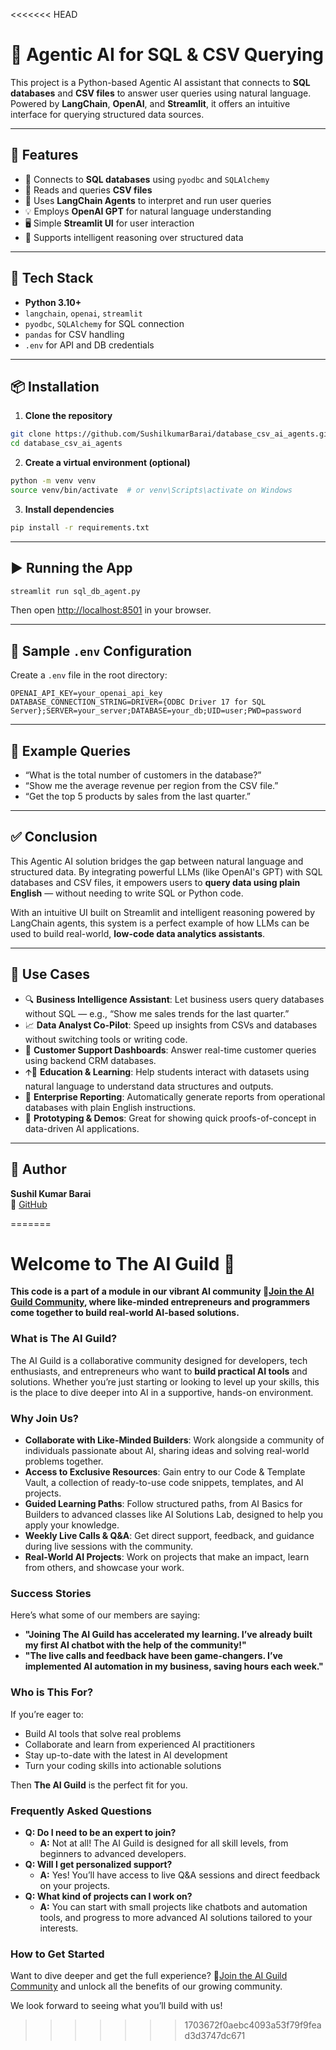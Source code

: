 <<<<<<< HEAD


# 🧠 Agentic AI for SQL & CSV Querying

This project is a Python-based Agentic AI assistant that connects to **SQL databases** and **CSV files** to answer user queries using natural language. Powered by **LangChain**, **OpenAI**, and **Streamlit**, it offers an intuitive interface for querying structured data sources.

---

## 🚀 Features

- 🔗 Connects to **SQL databases** using `pyodbc` and `SQLAlchemy`
- 📁 Reads and queries **CSV files**
- 🤖 Uses **LangChain Agents** to interpret and run user queries
- 💡 Employs **OpenAI GPT** for natural language understanding
- 🖥️ Simple **Streamlit UI** for user interaction
- 🧠 Supports intelligent reasoning over structured data

---

## 🧰 Tech Stack

- **Python 3.10+**
- `langchain`, `openai`, `streamlit`
- `pyodbc`, `SQLAlchemy` for SQL connection
- `pandas` for CSV handling
- `.env` for API and DB credentials

---

## 📦 Installation

1. **Clone the repository**

```bash
git clone https://github.com/SushilkumarBarai/database_csv_ai_agents.git
cd database_csv_ai_agents
```

2. **Create a virtual environment (optional)**

```bash
python -m venv venv
source venv/bin/activate  # or venv\Scripts\activate on Windows
```

3. **Install dependencies**

```bash
pip install -r requirements.txt
```

---

## ▶️ Running the App

```bash
streamlit run sql_db_agent.py
```

Then open [http://localhost:8501](http://localhost:8501) in your browser.

---



## 📁 Sample `.env` Configuration

Create a `.env` file in the root directory:

```env
OPENAI_API_KEY=your_openai_api_key
DATABASE_CONNECTION_STRING=DRIVER={ODBC Driver 17 for SQL Server};SERVER=your_server;DATABASE=your_db;UID=user;PWD=password
```

---

## 💬 Example Queries

- “What is the total number of customers in the database?”
- “Show me the average revenue per region from the CSV file.”
- “Get the top 5 products by sales from the last quarter.”

---

## ✅ Conclusion

This Agentic AI solution bridges the gap between natural language and structured data. By integrating powerful LLMs (like OpenAI's GPT) with SQL databases and CSV files, it empowers users to **query data using plain English** — without needing to write SQL or Python code.

With an intuitive UI built on Streamlit and intelligent reasoning powered by LangChain agents, this system is a perfect example of how LLMs can be used to build real-world, **low-code data analytics assistants**.

---

## 🧠 Use Cases

- 🔍 **Business Intelligence Assistant**: Let business users query databases without SQL — e.g., “Show me sales trends for the last quarter.”
- 📈 **Data Analyst Co-Pilot**: Speed up insights from CSVs and databases without switching tools or writing code.
- 🧾 **Customer Support Dashboards**: Answer real-time customer queries using backend CRM databases.
- 🡩‍🏫 **Education & Learning**: Help students interact with datasets using natural language to understand data structures and outputs.
- 🏢 **Enterprise Reporting**: Automatically generate reports from operational databases with plain English instructions.
- 🧪 **Prototyping & Demos**: Great for showing quick proofs-of-concept in data-driven AI applications.



---

## 🤛 Author

**Sushil Kumar Barai**  
🔗 [GitHub](https://github.com/SushilkumarBarai)

=======
<!-- @format -->
# Welcome to The AI Guild 🚀

**This code is a part of a module in our vibrant AI community 🚀[Join the AI Guild Community](https://bit.ly/ai-guild-join), where like-minded entrepreneurs and programmers come together to build real-world AI-based solutions.**

### What is The AI Guild?
The AI Guild is a collaborative community designed for developers, tech enthusiasts, and entrepreneurs who want to **build practical AI tools** and solutions. Whether you’re just starting or looking to level up your skills, this is the place to dive deeper into AI in a supportive, hands-on environment.

### Why Join Us?
- **Collaborate with Like-Minded Builders**: Work alongside a community of individuals passionate about AI, sharing ideas and solving real-world problems together.
- **Access to Exclusive Resources**: Gain entry to our Code & Template Vault, a collection of ready-to-use code snippets, templates, and AI projects.
- **Guided Learning Paths**: Follow structured paths, from AI Basics for Builders to advanced classes like AI Solutions Lab, designed to help you apply your knowledge.
- **Weekly Live Calls & Q&A**: Get direct support, feedback, and guidance during live sessions with the community.
- **Real-World AI Projects**: Work on projects that make an impact, learn from others, and showcase your work.

### Success Stories
Here’s what some of our members are saying:
- **"Joining The AI Guild has accelerated my learning. I’ve already built my first AI chatbot with the help of the community!"**
- **"The live calls and feedback have been game-changers. I’ve implemented AI automation in my business, saving hours each week."**

### Who is This For?
If you’re eager to:
- Build AI tools that solve real problems
- Collaborate and learn from experienced AI practitioners
- Stay up-to-date with the latest in AI development
- Turn your coding skills into actionable solutions

Then **The AI Guild** is the perfect fit for you.

### Frequently Asked Questions
- **Q: Do I need to be an expert to join?**
  - **A:** Not at all! The AI Guild is designed for all skill levels, from beginners to advanced developers.
- **Q: Will I get personalized support?**
  - **A:** Yes! You’ll have access to live Q&A sessions and direct feedback on your projects.
- **Q: What kind of projects can I work on?**
  - **A:** You can start with small projects like chatbots and automation tools, and progress to more advanced AI solutions tailored to your interests.

### How to Get Started
Want to dive deeper and get the full experience? 🚀[Join the AI Guild Community](https://bit.ly/ai-guild-join) and unlock all the benefits of our growing community.

We look forward to seeing what you’ll build with us!
>>>>>>> 1703672f0aebc4093a53f79f9fead3d3747dc671

